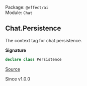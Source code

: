Package: `@effect/ai`<br />
Module: `Chat`<br />

## Chat.Persistence

The context tag for chat persistence.

**Signature**

```ts
declare class Persistence
```

[Source](https://github.com/Effect-TS/effect/tree/main/packages/ai/ai/src/Chat.ts#L598)

Since v1.0.0